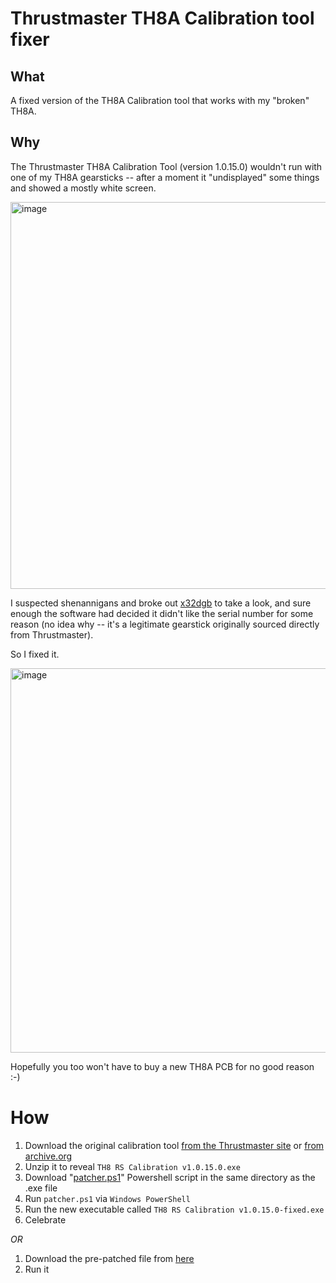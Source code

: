 # Thrustmaster TH8A Calibration tool fixer
## What
A fixed version of the TH8A Calibration tool that works with my "broken" TH8A.

## Why
The Thrustmaster TH8A Calibration Tool (version 1.0.15.0) wouldn't run with one of my TH8A gearsticks -- after a moment it "undisplayed" some things and showed a mostly white screen.

<img width="944" height="619" alt="image" src="https://github.com/user-attachments/assets/b7b5d398-bcc8-4b00-8c79-609ced121156" />

I suspected shenannigans and broke out [x32dgb](https://x64dbg.com/) to take a look, and sure enough the software had decided it didn't like the serial number for some reason (no idea why -- it's a legitimate gearstick originally sourced directly from Thrustmaster).

So I fixed it.

<img width="942" height="615" alt="image" src="https://github.com/user-attachments/assets/9f1da87e-fb55-46e1-8fc8-5f02ca334a44" />


Hopefully you too won't have to buy a new TH8A PCB for no good reason :-)

# How

1. Download the original calibration tool [from the Thrustmaster site](https://ts.thrustmaster.com/download/accessories/pc/wheels/exe/th8rs/TH8RS_tool_v10150.zip) or [from archive.org](https://web.archive.org/web/20250722230836/https://ts.thrustmaster.com/download/accessories/pc/wheels/exe/TH8RS/TH8RS_tool_v10150.zip)
2. Unzip it to reveal `TH8 RS Calibration v1.0.15.0.exe`
3. Download "[patcher.ps1](patcher.ps1)" Powershell script in the same directory as the .exe file
4. Run `patcher.ps1` via `Windows PowerShell`
5. Run the new executable called `TH8 RS Calibration v1.0.15.0-fixed.exe`
6. Celebrate

*OR*

1. Download the pre-patched file from [here](https://github.com/kerryland/th8a-calibration-fixer/releases/download/v1.0/TH8.RS.Calibration.v1.0.15.0-fixed.exe)
2. Run it
 



